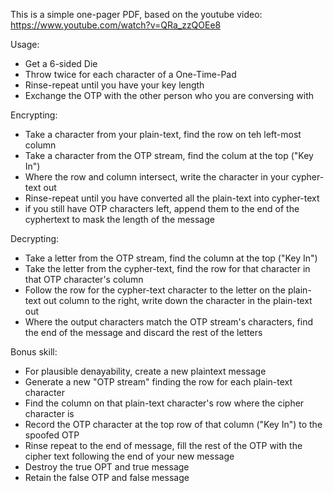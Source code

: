 This is a simple one-pager PDF, based on the youtube video: https://www.youtube.com/watch?v=QRa_zzQOEe8
  
Usage:
* Get a 6-sided Die
* Throw twice for each character of a One-Time-Pad
* Rinse-repeat until you have your key length
* Exchange the OTP with the other person who you are conversing with
  
Encrypting:
* Take a character from your plain-text, find the row on teh left-most column
* Take a character from the OTP stream, find the colum at the top ("Key In")
* Where the row and column intersect, write the character in your cypher-text out
* Rinse-repeat until you have converted all the plain-text into cypher-text
* if you still have OTP characters left, append them to the end of the cyphertext to mask the length of the message
  
Decrypting:
* Take a letter from the OTP stream, find the column at the top ("Key In")
* Take the letter from the cypher-text, find the row for that character in that OTP character's column
* Follow the row for the cypher-text character to the letter on the plain-text out column to the right, write down the character in the plain-text out
* Where the output characters match the OTP stream's characters, find the end of the message and discard the rest of the letters
  
Bonus skill:
* For plausible denayability, create a new plaintext message
* Generate a new "OTP stream" finding the row for each plain-text character
* Find the column on that plain-text character's row where the cipher character is
* Record the OTP character at the top row of that column ("Key In") to the spoofed OTP
* Rinse repeat to the end of message, fill the rest of the OTP with the cipher text following the end of your new message
* Destroy the true OPT and true message
* Retain the false OTP and false message
